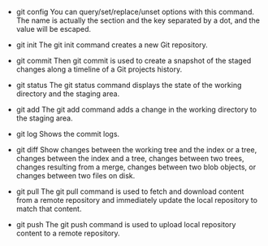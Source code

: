 
+ git config
You can query/set/replace/unset options with this command. The name is actually the section and the key separated by a dot, and the value will be escaped.

+ git init
The git init command creates a new Git repository.

+ git commit
Then git commit is used to create a snapshot of the staged changes along a timeline of a Git projects history.

+ git status
The git status command displays the state of the working directory and the staging area.

+ git add
The git add command adds a change in the working directory to the staging area.

+ git log
Shows the commit logs.

+ git diff
Show changes between the working tree and the index or a tree, changes between the index and a tree, changes between two trees, changes resulting from a merge, changes between two blob objects, or changes between two files on disk.

+ git pull
The git pull command is used to fetch and download content from a remote repository and immediately update the local repository to match that content.

+ git push
The git push command is used to upload local repository content to a remote repository.